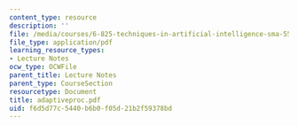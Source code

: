 ```yaml
---
content_type: resource
description: ''
file: /media/courses/6-825-techniques-in-artificial-intelligence-sma-5504-fall-2002/f6d5d77c5440b6b0f05d21b2f59378bd_adaptiveproc.pdf
file_type: application/pdf
learning_resource_types:
- Lecture Notes
ocw_type: OCWFile
parent_title: Lecture Notes
parent_type: CourseSection
resourcetype: Document
title: adaptiveproc.pdf
uid: f6d5d77c-5440-b6b0-f05d-21b2f59378bd
---
```

